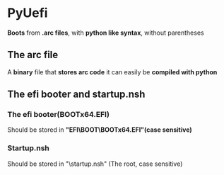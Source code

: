 # PyUefi
**Boots** from **.arc files**, with **python like syntax**, without parentheses
## The arc file
A **binary** file that **stores arc code** it can easily be **compiled with python**
## The efi booter and startup.nsh
### The efi booter(BOOTx64.EFI)
Should be stored in **"EFI\BOOT\BOOTx64.EFI"(case sensitive)**
### Startup.nsh
Should be stored in "\startup.nsh" (The root, case sensitive)